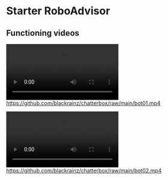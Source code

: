 # Starter RoboAdvisor 

## Functioning videos

![](bot01.mov)https://github.com/blackrainz/chatterbox/raw/main/bot01.mp4

![](bot02.mov)https://github.com/blackrainz/chatterbox/raw/main/bot02.mp4
